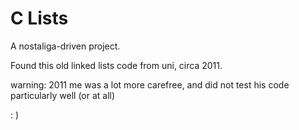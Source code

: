 # C Lists


A nostaliga-driven project.

Found this old linked lists code from uni, circa 2011.

warning: 2011 me was a lot more carefree, and did not test his code particularly well (or at all)

: )